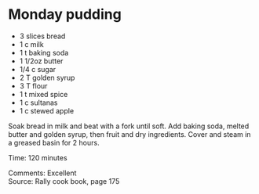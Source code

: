 # Monday pudding

* 3 slices bread
* 1 c milk
* 1 t baking soda
* 1 1/2oz butter
* 1/4 c sugar
* 2 T golden syrup
* 3 T flour
* 1 t mixed spice
* 1 c sultanas
* 1 c stewed apple

Soak bread in milk and beat with a fork until soft.  Add baking soda, melted butter and golden syrup, then fruit and dry ingredients.  Cover and steam in a greased basin for 2 hours.

Time: 120 minutes  

Comments: Excellent  
Source: Rally cook book, page 175

